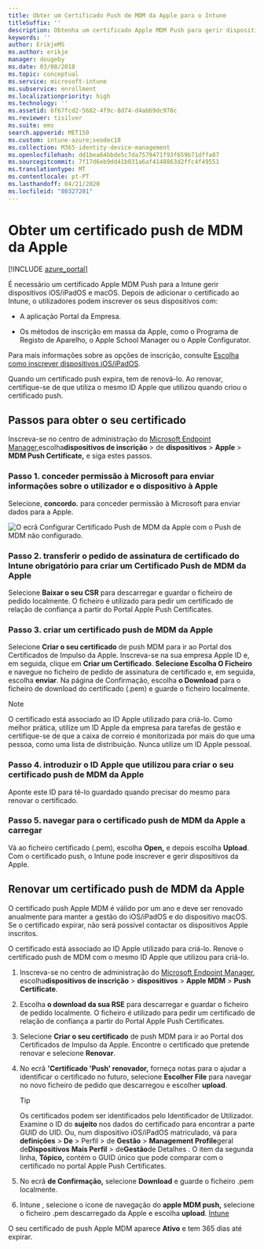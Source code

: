 ```yaml
---
title: Obter um Certificado Push de MDM da Apple para o Intune
titleSuffix: ''
description: Obtenha um certificado Apple MDM Push para gerir dispositivos iOS/iPadOS com Intune.
keywords: ''
author: ErikjeMS
ms.author: erikje
manager: dougeby
ms.date: 03/08/2018
ms.topic: conceptual
ms.service: microsoft-intune
ms.subservice: enrollment
ms.localizationpriority: high
ms.technology: ''
ms.assetid: 6f67fcd2-5682-4f9c-8d74-d4ab69dc978c
ms.reviewer: tisilver
ms.suite: ems
search.appverid: MET150
ms.custom: intune-azure;seodec18
ms.collection: M365-identity-device-management
ms.openlocfilehash: dd1bea64bbde5c7da7579471f93f659b71dffa87
ms.sourcegitcommit: 7f17d6eb9dd41b031a6af4148863d2ffc4f49551
ms.translationtype: MT
ms.contentlocale: pt-PT
ms.lasthandoff: 04/21/2020
ms.locfileid: "80327201"
---
```

# <a name="get-an-apple-mdm-push-certificate"></a>Obter um certificado push de MDM da Apple

[!INCLUDE [azure_portal](../includes/azure_portal.md)]

É necessário um certificado Apple MDM Push para a Intune gerir dispositivos iOS/iPadOS e macOS. Depois de adicionar o certificado ao Intune, o utilizadores podem inscrever os seus dispositivos com:

- A aplicação Portal da Empresa.

- Os métodos de inscrição em massa da Apple, como o Programa de Registo de Aparelho, o Apple School Manager ou o Apple Configurator.

Para mais informações sobre as opções de inscrição, consulte [Escolha como inscrever dispositivos iOS/iPadOS](ios-enroll.md).

Quando um certificado push expira, tem de renová-lo. Ao renovar, certifique-se de que utiliza o mesmo ID Apple que utilizou quando criou o certificado push.


## <a name="steps-to-get-your-certificate"></a>Passos para obter o seu certificado
Inscreva-se no centro de administração do [Microsoft Endpoint Manager,](https://go.microsoft.com/fwlink/?linkid=2109431)escolha**dispositivos de inscrição** > de **dispositivos** > **Apple** > **MDM Push Certificate,** e siga estes passos.

### <a name="step-1-grant-microsoft-permission-to-send-user-and-device-information-to-apple"></a>Passo 1. conceder permissão à Microsoft para enviar informações sobre o utilizador e o dispositivo à Apple
Selecione, **concordo.** para conceder permissão à Microsoft para enviar dados para a Apple.

![O ecrã Configurar Certificado Push de MDM da Apple com o Push de MDM não configurado.](./media/apple-mdm-push-certificate-get/create-mdm-push-certificate.png)

### <a name="step-2-download-the-intune-certificate-signing-request-required-to-create-an-apple-mdm-push-certificate"></a>Passo 2. transferir o pedido de assinatura de certificado do Intune obrigatório para criar um Certificado Push de MDM da Apple
Selecione **Baixar o seu CSR** para descarregar e guardar o ficheiro de pedido localmente. O ficheiro é utilizado para pedir um certificado de relação de confiança a partir do Portal Apple Push Certificates.

### <a name="step-3-create-an-apple-mdm-push-certificate"></a>Passo 3. criar um certificado push de MDM da Apple
Selecione **Criar o seu certificado** de push MDM para ir ao Portal dos Certificados de Impulso da Apple. Inscreva-se na sua empresa Apple ID e, em seguida, clique em **Criar um Certificado**. **Selecione Escolha O Ficheiro** e navegue no ficheiro de pedido de assinatura de certificado e, em seguida, escolha **enviar**. Na página de Confirmação, escolha **o Download** para o ficheiro de download do certificado (.pem) e guarde o ficheiro localmente.

> [!NOTE]
> O certificado está associado ao ID Apple utilizado para criá-lo. Como melhor prática, utilize um ID Apple da empresa para tarefas de gestão e certifique-se de que a caixa de correio é monitorizada por mais do que uma pessoa, como uma lista de distribuição. Nunca utilize um ID Apple pessoal.

### <a name="step-4-enter-the-apple-id-used-to-create-your-apple-mdm-push-certificate"></a>Passo 4. introduzir o ID Apple que utilizou para criar o seu certificado push de MDM da Apple
Aponte este ID para tê-lo guardado quando precisar do mesmo para renovar o certificado.

### <a name="step-5-browse-to-your-apple-mdm-push-certificate-to-upload"></a>Passo 5. navegar para o certificado push de MDM da Apple a carregar
Vá ao ficheiro certificado (.pem), escolha **Open,** e depois escolha **Upload**. Com o certificado push, o Intune pode inscrever e gerir dispositivos da Apple.

## <a name="renew-apple-mdm-push-certificate"></a>Renovar um certificado push de MDM da Apple
O certificado push Apple MDM é válido por um ano e deve ser renovado anualmente para manter a gestão do iOS/iPadOS e do dispositivo macOS. Se o certificado expirar, não será possível contactar os dispositivos Apple inscritos.

O certificado está associado ao ID Apple utilizado para criá-lo. Renove o certificado push de MDM com o mesmo ID Apple que utilizou para criá-lo.

1. Inscreva-se no centro de administração do [Microsoft Endpoint Manager](https://go.microsoft.com/fwlink/?linkid=2109431), escolha**dispositivos de inscrição** >  **dispositivos** > **Apple MDM** > **Push Certificate**.
2. Escolha **o download da sua RSE** para descarregar e guardar o ficheiro de pedido localmente. O ficheiro é utilizado para pedir um certificado de relação de confiança a partir do Portal Apple Push Certificates.
3. Selecione **Criar o seu certificado** de push MDM para ir ao Portal dos Certificados de Impulso da Apple. Encontre o certificado que pretende renovar e selecione **Renovar**.
4. No ecrã **'Certificado 'Push' renovador,** forneça notas para o ajudar a identificar o certificado no futuro, selecione **Escolher File** para navegar no novo ficheiro de pedido que descarregou e escolher **upload**.
   > [!TIP]
   > Os certificados podem ser identificados pelo Identificador de Utilizador. Examine o ID do **sujeito** nos dados do certificado para encontrar a parte GUID do UID. Ou, num dispositivo iOS/iPadOS matriculado, vá para **definições** > **De** > Perfil > de **Gestão** > **Management Profile**geral de**Dispositivos** **Mais Perfil** > de**Gestão**de Detalhes . O item da segunda linha, **Tópico,** contém o GUID único que pode comparar com o certificado no portal Apple Push Certificates.
 
6. No ecrã **de Confirmação,** selecione **Download** e guarde o ficheiro .pem localmente.
7. Intune , selecione o ícone de navegação do **apple MDM push,** selecione o ficheiro .pem descarregado da Apple e escolha **upload**. [Intune](https://go.microsoft.com/fwlink/?linkid=2090973)

O seu certificado de push Apple MDM aparece **Ativo** e tem 365 dias até expirar.
